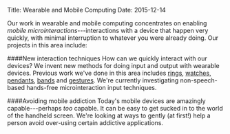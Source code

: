 Title: Wearable and Mobile Computing
Date: 2015-12-14

<a name="wearables"></a>
Our work in wearable and mobile computing concentrates on enabling
_mobile microinteractions_---interactions with a device that happen
very quickly, with minimal interruption to whatever you were already
doing. Our projects in this area include:

####New interaction techniques
How can we quickly interact with our devices? We invent new methods
for doing input and output with wearable devices. Previous work
we've done in this area includes
[rings](http://danielashbrook.com/magnetic-ring/),
[watches](http://danielashbrook.com/round-smartwatch/),
[pendants](http://danielashbrook.com/gesture-pendant/),
[bands](http://danielashbrook.com/facet/) and
[gestures](http://danielashbrook.com/enabling-mobile-microinteractions/).
We're currently investigating non-speech-based hands-free
microinteraction input techniques.

####Avoiding mobile addiction
Today's mobile devices are amazingly capable---perhaps _too_ capable.
It can be easy to get sucked in to the world of the handheld screen.
We're looking at ways to gently (at first!) help a person avoid
over-using certain addictive applications.
